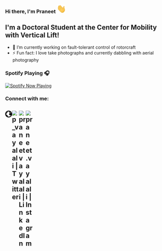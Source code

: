 ### Hi there, I'm Praneet <img src="https://raw.githubusercontent.com/vayalalipraneet/vayalalipraneet/main/wave.gif" width="30px">
<!--[website]--> 

## I'm a Doctoral Student at the Center for Mobility with Vertical Lift!

- 🌱 I’m currently working on fault-tolerant control of rotorcraft
- ⚡ Fun fact: I love take photographs and currently dabbling with aerial photography

### Spotify Playing 🎧

[<img src="https://novatorem-git-master-vayalalipraneet.vercel.app
/api/spotify-playing" alt="Spotify Now Playing" width="350" />](https://open.spotify.com/user/praneetvayalali)

### Connect with me:

[<img align="left" alt="https://vayalalipraneet.github.io/mywebsite/" width="22px" src="https://raw.githubusercontent.com/iconic/open-iconic/master/svg/globe.svg" />][website]
[<img align="left" alt="p_vayalali | Twitter" width="22px" src="https://cdn.jsdelivr.net/npm/simple-icons@v3/icons/twitter.svg" />][twitter]
[<img align="left" alt="praneetvayalali | LinkedIn" width="22px" src="https://cdn.jsdelivr.net/npm/simple-icons@v3/icons/linkedin.svg" />][linkedin]
[<img align="left" alt="praneet.vayalali | Instagram" width="22px" src="https://cdn.jsdelivr.net/npm/simple-icons@v3/icons/instagram.svg" />][instagram]
<br />
---
[website]: https://vayalalipraneet.github.io/mywebsite/
[twitter]: https://twitter.com/p_vayalali
[instagram]: https://instagram.com/praneet.vayalali
[linkedin]: https://linkedin.com/in/praneetvayalali
